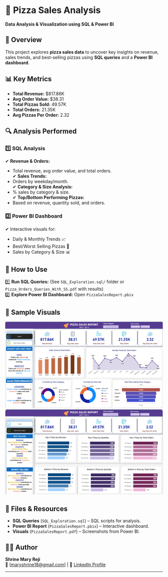 # 🍕 Pizza Sales Analysis  
**Data Analysis & Visualization using SQL & Power BI**  

## 📌 Overview  
This project explores **pizza sales data** to uncover key insights on revenue, sales trends, and best-selling pizzas using **SQL queries** and a **Power BI dashboard**.

## 📊 Key Metrics  
- **Total Revenue:** $817.86K  
- **Avg Order Value:** $38.31  
- **Total Pizzas Sold:** 49.57K  
- **Total Orders:** 21.35K  
- **Avg Pizzas Per Order:** 2.32  

## 🔍 Analysis Performed  
### **1️⃣ SQL Analysis**  
✔ **Revenue & Orders:**  
   - Total revenue, avg order value, and total orders.  
✔ **Sales Trends:**  
   - Orders by weekday/month.  
✔ **Category & Size Analysis:**  
   - % sales by category & size.  
✔ **Top/Bottom Performing Pizzas:**  
   - Based on revenue, quantity sold, and orders.  

### **2️⃣ Power BI Dashboard**  
✔ Interactive visuals for:  
   - Daily & Monthly Trends 📈  
   - Best/Worst Selling Pizzas 🍕  
   - Sales by Category & Size 📊  

## 🚀 How to Use  
1️⃣ **Run SQL Queries:** (See `SQL_Exploration.sql/` folder or `Pizza_Orders_Queries_With_SS.pdf` with results)  
2️⃣ **Explore Power BI Dashboard:** Open `PizzaSalesReport.pbix`  

## 📸 Sample Visuals  
![Sales Trends](sales_trends.png)  
![Top Pizzas](top_selling.png)  

## 📂 Files & Resources  
- **SQL Queries** (`SQL_Exploration.sql`) – SQL scripts for analysis.  
- **Power BI Report** (`PizzaSalesReport.pbix`) – Interactive dashboard.  
- **Visuals** (`PizzaSalesReport.pdf`) – Screenshots from Power BI.  

## 👩‍💻 Author  
**Shrine Mary Reji**  
📧 [maryshrine18@gmail.com] | 🔗 [LinkedIn Profile](https://www.linkedin.com/in/shrinemary-analyst/)

---

